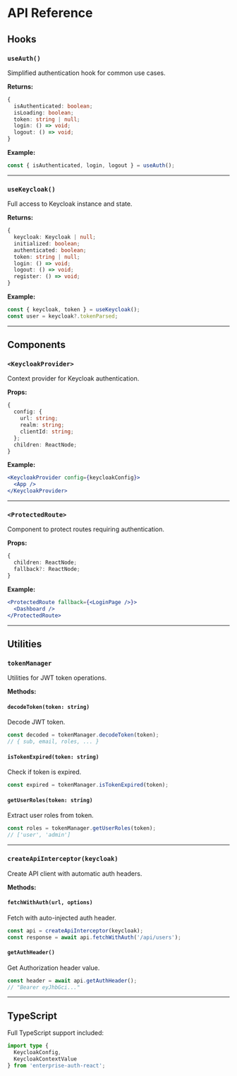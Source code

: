 # API Reference

## Hooks

### `useAuth()`

Simplified authentication hook for common use cases.

**Returns:**
```typescript
{
  isAuthenticated: boolean;
  isLoading: boolean;
  token: string | null;
  login: () => void;
  logout: () => void;
}
```

**Example:**
```jsx
const { isAuthenticated, login, logout } = useAuth();
```

---

### `useKeycloak()`

Full access to Keycloak instance and state.

**Returns:**
```typescript
{
  keycloak: Keycloak | null;
  initialized: boolean;
  authenticated: boolean;
  token: string | null;
  login: () => void;
  logout: () => void;
  register: () => void;
}
```

**Example:**
```jsx
const { keycloak, token } = useKeycloak();
const user = keycloak?.tokenParsed;
```

---

## Components

### `<KeycloakProvider>`

Context provider for Keycloak authentication.

**Props:**
```typescript
{
  config: {
    url: string;
    realm: string;
    clientId: string;
  };
  children: ReactNode;
}
```

**Example:**
```jsx
<KeycloakProvider config={keycloakConfig}>
  <App />
</KeycloakProvider>
```

---

### `<ProtectedRoute>`

Component to protect routes requiring authentication.

**Props:**
```typescript
{
  children: ReactNode;
  fallback?: ReactNode;
}
```

**Example:**
```jsx
<ProtectedRoute fallback={<LoginPage />}>
  <Dashboard />
</ProtectedRoute>
```

---

## Utilities

### `tokenManager`

Utilities for JWT token operations.

**Methods:**

#### `decodeToken(token: string)`
Decode JWT token.

```typescript
const decoded = tokenManager.decodeToken(token);
// { sub, email, roles, ... }
```

#### `isTokenExpired(token: string)`
Check if token is expired.

```typescript
const expired = tokenManager.isTokenExpired(token);
```

#### `getUserRoles(token: string)`
Extract user roles from token.

```typescript
const roles = tokenManager.getUserRoles(token);
// ['user', 'admin']
```

---

### `createApiInterceptor(keycloak)`

Create API client with automatic auth headers.

**Methods:**

#### `fetchWithAuth(url, options)`
Fetch with auto-injected auth header.

```typescript
const api = createApiInterceptor(keycloak);
const response = await api.fetchWithAuth('/api/users');
```

#### `getAuthHeader()`
Get Authorization header value.

```typescript
const header = await api.getAuthHeader();
// "Bearer eyJhbGci..."
```

---

## TypeScript

Full TypeScript support included:

```typescript
import type {
  KeycloakConfig,
  KeycloakContextValue
} from 'enterprise-auth-react';
```
